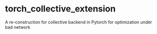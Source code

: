 # torch_collective_extension
A re-construction for collective backend in Pytorch for optimization under bad network
